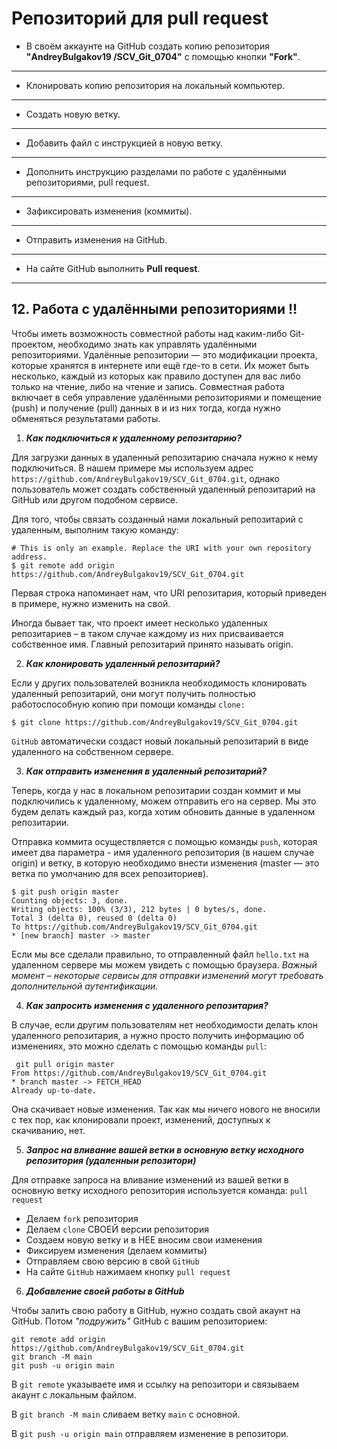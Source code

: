 # Репозиторий для **pull request**
* В своём аккаунте на GitHub создать копию репозитория **"AndreyBulgakov19
/SCV_Git_0704"** с помощью кнопки **"Fork"**.
---
* Клонировать копию репозитория на локальный компьютер.
---
* Создать новую ветку.
---
* Добавить файл с инструкцией в новую ветку.
---
* Дополнить инструкцию разделами по работе с удалёнными репозиториями, pull request.
---
* Зафиксировать изменения (коммиты).
---
* Отправить изменения на GitHub.
---
* На сайте GitHub выполнить **Pull request**.
---


## 12. Работа с удалёнными репозиториями !!

Чтобы иметь возможность совместной работы над каким-либо Git-проектом, необходимо знать как управлять удалёнными репозиториями. Удалённые репозитории — это модификации проекта, которые хранятся в интернете или ещё где-то в сети. Их может быть несколько, каждый из которых как правило доступен для вас либо только на чтение, либо на чтение и запись. Совместная работа включает в себя управление удалёнными репозиториями и помещение (push) и получение (pull) данных в и из них тогда, когда нужно обменяться результатами работы. 

1. ***Как подключиться к удаленному репозитарию?***

Для загрузки данных в удаленный репозитарию сначала нужно к нему подключиться. В нашем примере мы используем адрес  ``https://github.com/AndreyBulgakov19/SCV_Git_0704.git``, однако пользователь может создать собственный удаленный репозитарий на GitHub или другом подобном сервисе. 

Для того, чтобы связать созданный нами локальный репозитарий с удаленным, выполним такую команду:

```
# This is only an example. Replace the URI with your own repository address.
$ git remote add origin https://github.com/AndreyBulgakov19/SCV_Git_0704.git
```

Первая строка напоминает нам, что URI репозитария, который приведен в примере, нужно изменить на свой.

Иногда бывает так, что проект имеет несколько удаленных репозитариев – в таком случае каждому из них присваивается собственное имя. Главный репозитарий принято называть origin.

2. ***Как клонировать удаленный репозитарий?***

Если у других пользователей возникла необходимость клонировать удаленный репозитарий, они могут получить полностью работоспособную копию при помощи команды ``clone:``

```
$ git clone https://github.com/AndreyBulgakov19/SCV_Git_0704.git
```

``GitHub`` автоматически создаст новый локальный репозитарий в виде удаленного на собственном сервере.

3. ***Как отправить изменения в удаленный репозитарий?***

Теперь, когда у нас в локальном репозитарии создан коммит и мы подключились к удаленному, можем отправить его на сервер. Мы это будем делать каждый раз, когда хотим обновить данные в удаленном репозитарии.

Отправка коммита осуществляется с помощью команды ``push``, которая имеет два параметра - имя удаленного репозитория (в нашем случае origin) и ветку, в которую необходимо внести изменения (master — это ветка по умолчанию для всех репозиториев).

```
$ git push origin master
Counting objects: 3, done.
Writing objects: 100% (3/3), 212 bytes | 0 bytes/s, done.
Total 3 (delta 0), reused 0 (delta 0)
To https://github.com/AndreyBulgakov19/SCV_Git_0704.git
* [new branch] master -> master
```

Если мы все сделали правильно, то отправленный файл ``hello.txt`` на удаленном сервере мы можем увидеть с помощью браузера. *Важный момент – некоторые сервисы для отправки изменений могут требовать дополнительной аутентификации.*

4. ***Как запросить изменения с удаленного репозитария?***

В случае, если другим пользователям нет необходимости делать клон удаленного репозитария, а нужно просто получить информацию об изменениях, это можно сделать с помощью команды ``pull``:

```
 git pull origin master
From https://github.com/AndreyBulgakov19/SCV_Git_0704.git
* branch master -> FETCH_HEAD
Already up-to-date.
```
Она скачивает новые изменения. Так как мы ничего нового не вносили с тех пор, как клонировали проект, изменений, доступных к скачиванию, нет.

5. ***Запрос на вливание вашей ветки в основную ветку исходного репозитория (удаленныи репозитори)***

Для отправке запроса на вливание изменений из вашей ветки в основную ветку исходного репозитория используется команда: `pull request`

- Делаем `fork` репозитория
- Делаем `clone` СВОЕЙ версии репозитория
- Создаем новую ветку и в НЕЕ вносим свои изменения
- Фиксируем изменения (делаем коммиты)
- Отправляем свою версию в свой `GitHub`
- На сайте `GitHub` нажимаем кнопку `pull request`

6. ***Добавление своей работы в GitHub***

Чтобы залить свою работу в GitHub, нужно создать свой акаунт на GitHub.
Потом *"подружить"* GitHub с вашим репозиторием:

```
git remote add origin https://github.com/AndreyBulgakov19/SCV_Git_0704.git
git branch -M main
git push -u origin main
```

В `git remote` указываете имя и ссылку на репозитори и связываем акаунт с локальным файлом.

В `git branch -M main` сливаем ветку `main` с основной.

В `git push -u origin main` отправляем изменение в репозитори.


